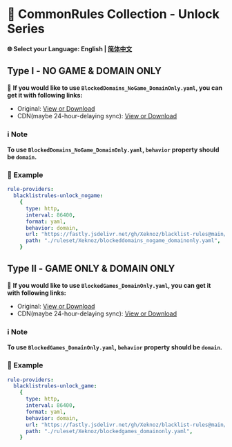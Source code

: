 # 📜 CommonRules Collection - Unlock Series

**🌐 Select your Language: English | [简体中文](README_CN.md)**

## Type Ⅰ - NO GAME & DOMAIN ONLY

🔗 **If you would like to use `BlockedDomains_NoGame_DomainOnly.yaml`, you can get it with following links:**

- Original: [View or Download](https://raw.githubusercontent.com/Xeknoz/blacklist-rules/main/Common/Unlock/Clash/BlockedDomains_NoGame_DomainOnly.yaml)
- CDN(maybe 24-hour-delaying sync): [View or Download](https://fastly.jsdelivr.net/gh/Xeknoz/blacklist-rules@main/Common/Unlock/Clash/BlockedDomains_NoGame_DomainOnly.yaml)

### ℹ️ Note

**To use `BlockedDomains_NoGame_DomainOnly.yaml`, `behavior` property should be `domain`.**

### 📝 Example

```yaml
rule-providers:
  blacklistrules-unlock_nogame:
    {
      type: http,
      interval: 86400,
      format: yaml,
      behavior: domain,
      url: "https://fastly.jsdelivr.net/gh/Xeknoz/blacklist-rules@main/Common/Boost/Clash/BlockedDomains_NoGame_DomainOnly.yaml",
      path: "./ruleset/Xeknoz/blockeddomains_nogame_domainonly.yaml",
    }
```

## Type Ⅱ - GAME ONLY & DOMAIN ONLY

🔗 **If you would like to use `BlockedGames_DomainOnly.yaml`, you can get it with following links:**

- Original: [View or Download](https://raw.githubusercontent.com/Xeknoz/blacklist-rules/main/Common/Unlock/Clash/BlockedGames_DomainOnly.yaml)
- CDN(maybe 24-hour-delaying sync): [View or Download](https://fastly.jsdelivr.net/gh/Xeknoz/blacklist-rules@main/Common/Unlock/Clash/BlockedGames_DomainOnly.yaml)

### ℹ️ Note

**To use `BlockedGames_DomainOnly.yaml`, `behavior` property should be `domain`.**

### 📝 Example

```yaml
rule-providers:
  blacklistrules-unlock_game:
    {
      type: http,
      interval: 86400,
      format: yaml,
      behavior: domain,
      url: "https://fastly.jsdelivr.net/gh/Xeknoz/blacklist-rules@main/Common/Boost/Clash/BlockedGames_DomainOnly.yaml",
      path: "./ruleset/Xeknoz/blockedgames_domainonly.yaml",
    }
```
